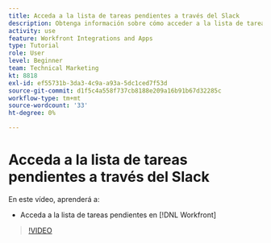 ```yaml
---
title: Acceda a la lista de tareas pendientes a través del Slack
description: Obtenga información sobre cómo acceder a la lista de tareas pendientes en [!DNL Workfront]
activity: use
feature: Workfront Integrations and Apps
type: Tutorial
role: User
level: Beginner
team: Technical Marketing
kt: 8818
exl-id: ef55731b-3da3-4c9a-a93a-5dc1ced7f53d
source-git-commit: d1f5c4a558f737cb8188e209a16b91b67d32285c
workflow-type: tm+mt
source-wordcount: '33'
ht-degree: 0%

---
```


# Acceda a la lista de tareas pendientes a través del Slack

En este vídeo, aprenderá a:

* Acceda a la lista de tareas pendientes en [!DNL Workfront]

>[!VIDEO](https://video.tv.adobe.com/v/335118/?quality=12)
